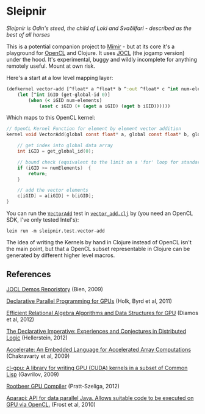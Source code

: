 # Sleipnir

*Sleipnir is Odin's steed, the child of Loki and Svaðilfari - described as the best of all horses*

This is a potential companion project to [Mímir](https://github.com/hraberg/mimir) - but at its core it's a playground for [OpenCL](http://www.khronos.org/opencl/) and Clojure.
It uses [JOCL](http://jogamp.org/jocl/www/) (the jogamp version) under the hood. It's experimental, buggy and wildly incomplete for anything remotely useful. Mount at own risk.

Here's a start at a low level mapping layer:

```clojure
(defkernel vector-add [^float* a ^float* b ^:out ^float* c ^int num-elements]
    (let [^int iGID (get-global-id 0)]
        (when (< iGID num-elements)
            (aset c iGID (+ (aget a iGID) (aget b iGID))))))
```

Which maps to this OpenCL kernel:

```c
// OpenCL Kernel Function for element by element vector addition
kernel void VectorAdd(global const float* a, global const float* b, global float* c, int numElements) {

    // get index into global data array
    int iGID = get_global_id(0);

    // bound check (equivalent to the limit on a 'for' loop for standard/serial C code
    if (iGID >= numElements)  {
        return;
    }

    // add the vector elements
    c[iGID] = a[iGID] + b[iGID];
}
```

You can run the [`VectorAdd`](http://jogamp.org/wiki/index.php/JOCL_Tutorial) test in [`vector_add.clj`](https://github.com/hraberg/sleipnir/blob/master/test/sleipnir/test/vector_add.clj) by (you need an OpenCL SDK, I've only tested Intel's):

    lein run -m sleipnir.test.vector-add

The idea of writing the Kernels by hand in Clojure instead of OpenCL isn't the main point, but that a OpenCL subset representable in Clojure can be generated by different higher level macros.


## References

[JOCL Demos Reporistory](https://github.com/mbien/jocl-demos) (Bien, 2009)

[Declarative Parallel Programming for GPUs](http://www.osl.iu.edu/publications/prints/2011/2011-parco-holk-harlan.pdf) (Holk, Byrd et al,  2011)

[Efficient Relational Algebra Algorithms and Data Structures for GPU](http://www.cercs.gatech.edu/tech-reports/tr2012/git-cercs-12-01.pdf) (Diamos et al, 2012)

[The Declarative Imperative: Experiences and Conjectures in Distributed Logic](http://db.cs.berkeley.edu/jmh/talks/podskeynote10.pdf) (Hellerstein, 2012)

[Accelerate: An Embedded Language for Accelerated Array Computations](http://www.cse.unsw.edu.au/~chak/project/accelerate/) (Chakravarty et al, 2009)

[cl-gpu: A library for writing GPU (CUDA) kernels in a subset of Common Lisp](https://github.com/angavrilov/cl-gpu) (Gavrilov, 2009)

[Rootbeer GPU Compiler](https://github.com/pcpratts/rootbeer1) (Pratt-Szeliga, 2012)

[Aparapi: API for data parallel Java. Allows suitable code to be executed on GPU via OpenCL.](https://code.google.com/p/aparapi/) (Frost et al, 2010)
